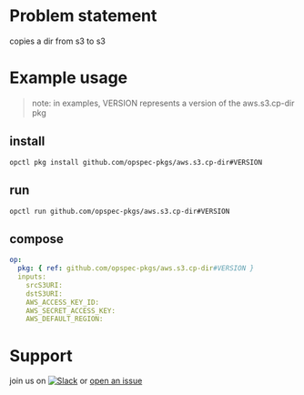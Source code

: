# Problem statement
copies a dir from s3 to s3

# Example usage

> note: in examples, VERSION represents a version of the aws.s3.cp-dir pkg

## install

```shell
opctl pkg install github.com/opspec-pkgs/aws.s3.cp-dir#VERSION
```

## run

```
opctl run github.com/opspec-pkgs/aws.s3.cp-dir#VERSION
```

## compose

```yaml
op:
  pkg: { ref: github.com/opspec-pkgs/aws.s3.cp-dir#VERSION }
  inputs: 
    srcS3URI:
    dstS3URI:
    AWS_ACCESS_KEY_ID:
    AWS_SECRET_ACCESS_KEY:
    AWS_DEFAULT_REGION:
```

# Support

join us on [![Slack](https://opspec-slackin.herokuapp.com/badge.svg)](https://opspec-slackin.herokuapp.com/)
or [open an issue](https://github.com/opspec-pkgs/aws.s3.cp-dir/issues)
